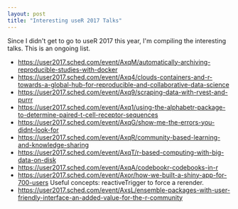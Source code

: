 ```yaml
---
layout: post
title: "Interesting useR 2017 Talks"
---
```


Since I didn't get to go to useR 2017 this year, I'm compiling the interesting talks. This is an ongoing list. 

+ https://user2017.sched.com/event/AxqM/automatically-archiving-reproducible-studies-with-docker
+ https://user2017.sched.com/event/Axq4/clouds-containers-and-r-towards-a-global-hub-for-reproducible-and-collaborative-data-science
+ https://user2017.sched.com/event/Axq9/scraping-data-with-rvest-and-purrr
+ https://user2017.sched.com/event/Axq1/using-the-alphabetr-package-to-determine-paired-t-cell-receptor-sequences
+ https://user2017.sched.com/event/AxqG/show-me-the-errors-you-didnt-look-for
+ https://user2017.sched.com/event/AxqR/community-based-learning-and-knowledge-sharing
+ https://user2017.sched.com/event/AxqT/r-based-computing-with-big-data-on-disk
+ https://user2017.sched.com/event/AxqA/codebookr-codebooks-in-r
+ https://user2017.sched.com/event/Axor/how-we-built-a-shiny-app-for-700-users Useful concepts: reactiveTrigger to force a rerender.
+ https://user2017.sched.com/event/AxsL/ensemble-packages-with-user-friendly-interface-an-added-value-for-the-r-community
